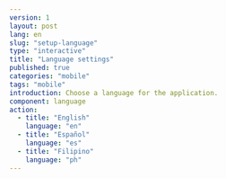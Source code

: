```yaml
---
version: 1
layout: post
lang: en
slug: "setup-language"
type: "interactive"
title: "Language settings"
published: true
categories: "mobile"
tags: "mobile"
introduction: Choose a language for the application.
component: language
action:
  - title: "English"
    language: "en"
  - title: "Español"
    language: "es"
  - title: "Filipino"
    language: "ph"
---
```

